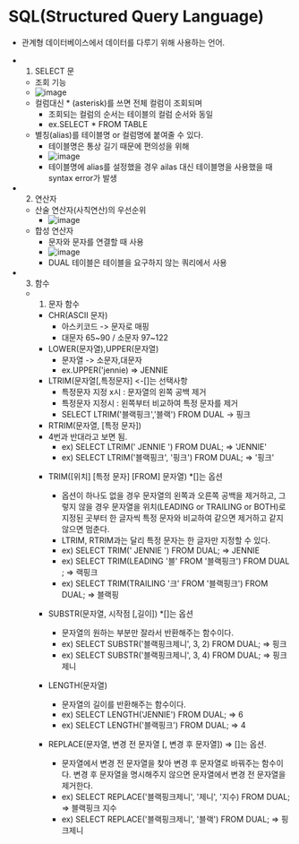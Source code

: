 # SQL(Structured Query Language)

* 관계형 데이터베이스에서 데이터를 다루기 위해 사용하는 언어.

* 1. SELECT 문
  * 조회 기능
  * ![image](https://user-images.githubusercontent.com/62399318/218250488-0eb5497c-92f8-4eb5-9e6d-f90a40f7a332.png)
  * 컬럼대신 * (asterisk)를 쓰면 전체 컬럼이 조회되며
    * 조회되는 컬럼의 순서는 테이블의 컬럼 순서와 동일
    * ex.SELECT * FROM TABLE
  * 별칭(alias)를 테이블명 or 컬럼명에 붙여줄 수 있다.
    * 테이블명은 통상 길기 때문에 편의성을 위해
    * ![image](https://user-images.githubusercontent.com/62399318/218250584-e2a600ae-8d7f-4dd4-9cc1-7c8eff9fb662.png)
    * 테이블명에 alias를 설정했을 경우 ailas 대신 테이블명을 사용했을 때 syntax error가 발생

* 2. 연산자
  * 산술 연산자(사칙연산)의 우선순위
    * ![image](https://user-images.githubusercontent.com/62399318/218250656-7e46821e-c716-42c1-9d7c-893d55121cb7.png)
  * 합성 연산자
    * 문자와 문자를 연결할 때 사용 
    * ![image](https://user-images.githubusercontent.com/62399318/218250796-cc04512a-620f-468e-8272-b32a0763ee3c.png)
    * DUAL 테이블은 테이블을 요구하지 않는 쿼리에서 사용

* 3. 함수
  * 1. 문자 함수 
    * CHR(ASCII 문자)
      * 아스키코드 -> 문자로 매핑
      * 대문자 65~90 / 소문자 97~122
    * LOWER(문자열),UPPER(문자열)
      * 문자열 -> 소문자,대문자
      * ex.UPPER('jennie) => JENNIE
    * LTRIM(문자열[,특정문자] <-[]는 선택사항
      * 특정문자 지정 x시 : 문자열의 왼쪽 공백 제거
      * 특정문자 지정시 : 왼쪽부터 비교하여 특정 문자를 제거
      * SELECT LTRIM('블랙핑크','블랙') FROM DUAL -> 핑크
    *  RTRIM(문자열, [특정 문자])

      - 4번과 반대라고 보면 됨.
         - ex) SELECT LTRIM(' JENNIE ') FROM DUAL; => 'JENNIE'
         - ex) SELECT LTRIM('블랙핑크', '핑크') FROM DUAL; => '핑크'

    *  TRIM([위치] [특정 문자] [FROM] 문자열) \*[]는 옵션

       - 옵션이 하나도 없을 경우 문자열의 왼쪽과 오른쪽 공백을 제거하고, 그렇지 않을 경우 문자열을 위치(LEADING or TRAILING or BOTH)로 지정된 곳부터 한 글자씩 특정 문자와 비교하여 같으면 제거하고 같지 않으면 멈춘다.
       - LTRIM, RTRIM과는 달리 특정 문자는 한 글자만 지정할 수 있다.
       - ex) SELECT TRIM(' JENNIE ') FROM DUAL; => JENNIE
       - ex) SELECT TRIM(LEADING '블' FROM '블랙핑크') FROM DUAL ; => 랙핑크
       - ex) SELECT TRIM(TRAILING '크' FROM '블랙핑크') FROM DUAL; => 블랙핑

    *  SUBSTR(문자열, 시작점 [,길이]) \*[]는 옵션

       - 문자열의 원하는 부분만 잘라서 반환해주는 함수이다.
       - ex) SELECT SUBSTR('블랙핑크제니', 3, 2) FROM DUAL; => 핑크
       - ex) SELECT SUBSTR('블랙핑크제니', 3, 4) FROM DUAL; => 핑크제니

    * LENGTH(문자열)

       - 문자열의 길이를 반환해주는 함수이다.
       - ex) SELECT LENGTH('JENNIE') FROM DUAL; => 6
       - ex) SELECT LENGTH('블랙핑크') FROM DUAL; => 4

    *  REPLACE(문자열, 변경 전 문자열 [, 변경 후 문자열]) => []는 옵션.
       - 문자열에서 변경 전 문자열을 찾아 변경 후 문자열로 바꿔주는 함수이다. 변경 후 문자열을 명시해주지 않으면 문자열에서 변경 전 문자열을 제거한다.
       - ex) SELECT REPLACE('블랙핑크제니', '제니', '지수) FROM DUAL; => 블랙핑크 지수
       - ex) SELECT REPLACE('블랙핑크제니', '블랙') FROM DUAL; => 핑크제니




